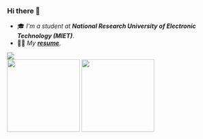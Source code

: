### Hi there 👋

- 🎓 *I'm a student at **National Research University of Electronic Technology (MIET)***.
- 👨‍💻 *My **[resume](https://salavatd.github.io)***.

<div>
  <img src="https://github-profile-trophy.vercel.app/?username=SalavatD&theme=dracula&margin-w=16&row=1&column=6"/>
</div>

<div>
  <img height="170" src="https://github-readme-stats.vercel.app/api?username=SalavatD&theme=dracula" />
  <img height="170" src="https://github-readme-stats.vercel.app/api/top-langs/?username=SalavatD&theme=dracula&layout=compact&exclude_repo=TL-WN821N-Linux&card_width=250" />
</div>

<!--
**SalavatD/SalavatD** is a ✨ _special_ ✨ repository because its `README.md` (this file) appears on your GitHub profile.

Here are some ideas to get you started:

- 🔭 I’m currently working on ...
- 🌱 I’m currently learning ...
- 👯 I’m looking to collaborate on ...
- 🤔 I’m looking for help with ...
- 💬 Ask me about ...
- 📫 How to reach me: ...
- 😄 Pronouns: ...
- ⚡ Fun fact: ...
-->

